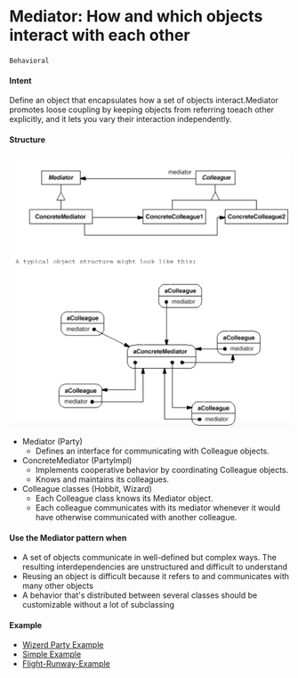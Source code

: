 # Mediator: How and which objects interact with each other
`Behavioral`

#### Intent
Define an object that encapsulates how a set of objects interact.Mediator promotes
loose coupling by keeping objects from referring toeach other explicitly, and
it lets you vary their interaction independently.

#### Structure
![Mediator](../../../../../../../config/mediator.png)

- Mediator (Party)
	- Defines an interface for communicating with Colleague objects.
- ConcreteMediator (PartyImpl)
	- Implements cooperative behavior by coordinating Colleague objects.
	- Knows and maintains its colleagues.
- Colleague classes (Hobbit, Wizard)
	- Each Colleague class knows its Mediator object.
	- Each colleague communicates with its mediator whenever it would have otherwise communicated with another colleague.
	
	
#### Use the Mediator pattern when

- A set of objects communicate in well-defined but complex ways. The resulting interdependencies are unstructured and difficult to understand
- Reusing an object is difficult because it refers to and communicates with many other objects
- A behavior that's distributed between several classes should be customizable without a lot of subclassing

#### Example
- [Wizerd Party Example](https://github.com/kalyanramswamy/java-design-patterns/tree/master/mediator)
- [Simple Example](https://www.decipherzone.com/blog-detail/mediator-design-pattern)
- [Flight-Runway-Example](https://www.geeksforgeeks.org/mediator-design-pattern/)
